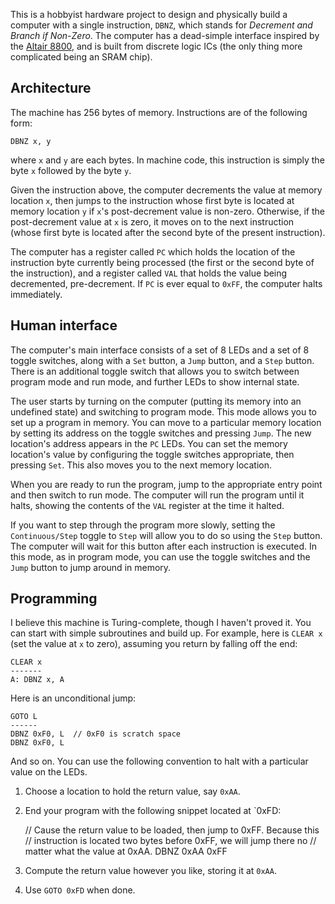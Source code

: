 This is a hobbyist hardware project to design and physically build a computer
with a single instruction, `DBNZ`, which stands for _Decrement and Branch if
Non-Zero_. The computer has a dead-simple interface inspired by the
[Altair 8800][altair], and is built from discrete logic ICs (the only thing more
complicated being an SRAM chip).

[altair]: http://en.wikipedia.org/wiki/Altair_8800


Architecture
------------

The machine has 256 bytes of memory. Instructions are of the following form:

    DBNZ x, y

where `x` and `y` are each bytes. In machine code, this instruction is simply
the byte `x` followed by the byte `y`.

Given the instruction above, the computer decrements the value at memory
location `x`, then jumps to the instruction whose first byte is located at
memory location `y` if `x`'s post-decrement value is non-zero. Otherwise, if the
post-decrement value at `x` is zero, it moves on to the next instruction (whose
first byte is located after the second byte of the present instruction).

The computer has a register called `PC` which holds the location of the
instruction byte currently being processed (the first or the second byte of the
instruction), and a register called `VAL` that holds the value being
decremented, pre-decrement. If `PC` is ever equal to `0xFF`, the computer halts
immediately.


Human interface
---------------

The computer's main interface consists of a set of 8 LEDs and a set of 8
toggle switches, along with a `Set` button, a `Jump` button, and a `Step`
button. There is an additional toggle switch that allows you to switch between
program mode and run mode, and further LEDs to show internal state.

The user starts by turning on the computer (putting its memory into an undefined
state) and switching to program mode. This mode allows you to set up a program
in memory. You can move to a particular memory location by setting its address
on the toggle switches and pressing `Jump`. The new location's address appears
in the `PC` LEDs. You can set the memory location's value by configuring the
toggle switches appropriate, then pressing `Set`. This also moves you to the
next memory location.

When you are ready to run the program, jump to the appropriate entry point and
then switch to run mode. The computer will run the program until it halts,
showing the contents of the `VAL` register at the time it halted.

If you want to step through the program more slowly, setting the
`Continuous/Step` toggle to `Step` will allow you to do so using the `Step`
button. The computer will wait for this button after each instruction is
executed. In this mode, as in program mode, you can use the toggle switches and
the `Jump` button to jump around in memory.


Programming
-----------

I believe this machine is Turing-complete, though I haven't proved it. You can
start with simple subroutines and build up. For example, here is `CLEAR x` (set
the value at `x` to zero), assuming you return by falling off the end:

    CLEAR x
    -------
    A: DBNZ x, A

Here is an unconditional jump:

    GOTO L
    ------
    DBNZ 0xF0, L  // 0xF0 is scratch space
    DBNZ 0xF0, L

And so on. You can use the following convention to halt with a particular value
on the LEDs.

 1. Choose a location to hold the return value, say `0xAA`.
 2. End your program with the following snippet located at `0xFD:

     // Cause the return value to be loaded, then jump to 0xFF. Because this
     // instruction is located two bytes before 0xFF, we will jump there no
     // matter what the value at 0xAA.
     DBNZ 0xAA 0xFF

 3. Compute the return value however you like, storing it at `0xAA`.
 4. Use `GOTO 0xFD` when done.
